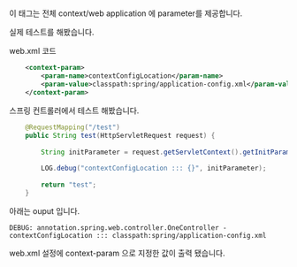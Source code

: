 


## <context-param>

이 태그는 전체 context/web application 에 parameter를 제공합니다.  

실제 테스트를 해봤습니다.

web.xml 코드
~~~xml
    <context-param>
        <param-name>contextConfigLocation</param-name>
        <param-value>classpath:spring/application-config.xml</param-value>
    </context-param>
~~~

스프링 컨트롤러에서 테스트 해봤습니다.
~~~java
	@RequestMapping("/test")
	public String test(HttpServletRequest request) {
		
		String initParameter = request.getServletContext().getInitParameter("contextConfigLocation");
		
		LOG.debug("contextConfigLocation ::: {}", initParameter);
		
		return "test";
	}
~~~

아래는 ouput 입니다.
~~~console
DEBUG: annotation.spring.web.controller.OneController - contextConfigLocation ::: classpath:spring/application-config.xml
~~~

web.xml 설정에 context-param 으로 지정한 값이 출력 됐습니다.
